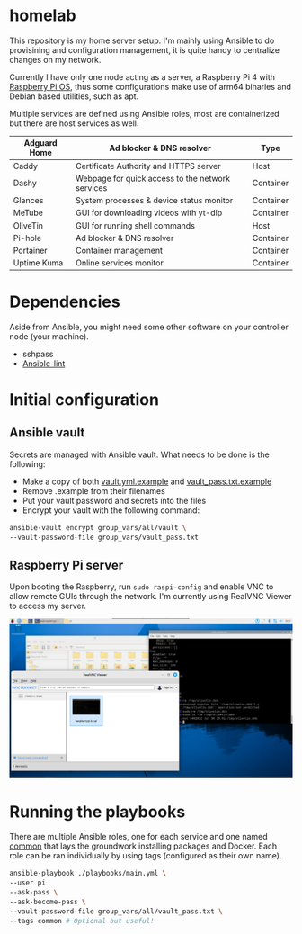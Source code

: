 # homelab

This repository is my home server setup. I'm mainly using Ansible to do provisining and configuration management, it is quite handy to centralize changes on my network.

Currently I have only one node acting as a server, a Raspberry Pi 4 with [Raspberry Pi OS](https://www.raspberrypi.com/software/), thus some configurations make use of arm64 binaries and Debian based utilities, such as apt.

Multiple services are defined using Ansible roles, most are containerized but there are host services as well.

| Adguard Home | Ad blocker & DNS resolver                        | Type      |
|--------------|--------------------------------------------------|-----------|
| Caddy        | Certificate Authority and HTTPS server           | Host      |
| Dashy        | Webpage for quick access to the network services | Container |
| Glances      | System processes & device status monitor         | Container |
| MeTube       | GUI for downloading videos with yt-dlp           | Container |
| OliveTin     | GUI for running shell commands                   | Host      |
| Pi-hole      | Ad blocker & DNS resolver                        | Container |
| Portainer    | Container management                             | Container |
| Uptime Kuma  | Online services monitor                          | Container |

# Dependencies

Aside from Ansible, you might need some other software on your controller node (your machine).

- sshpass
- [Ansible-lint](https://ansible.readthedocs.io/projects/lint/installing/#installing-the-latest-version)


# Initial configuration

## Ansible vault

Secrets are managed with Ansible vault. What needs to be done is the following:

- Make a copy of both [vault.yml.example](group_vars/all/vault.yml.example) and [vault_pass.txt.example](group_vars/all/vault_pass.txt.example)
- Remove .example from their filenames
- Put your vault password and secrets into the files
- Encrypt your vault with the following command:

```bash
ansible-vault encrypt group_vars/all/vault \
--vault-password-file group_vars/vault_pass.txt
``` 

## Raspberry Pi server

Upon booting the Raspberry, run ```sudo raspi-config``` and enable VNC to allow remote GUIs through the network. I'm currently using RealVNC Viewer to access my server.

![RealVNC Viewer](docs/images/vnc-viewer.png)

# Running the playbooks

There are multiple Ansible roles, one for each service and one named [common](/roles/common/tasks/main.yml) that lays the groundwork installing packages and Docker. Each role can be ran individually by using tags (configured as their own name).

```bash
ansible-playbook ./playbooks/main.yml \
--user pi
--ask-pass \
--ask-become-pass \
--vault-password-file group_vars/all/vault_pass.txt \
--tags common # Optional but useful!
```
